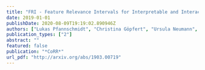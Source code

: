 ```yaml
---
title: "FRI - Feature Relevance Intervals for Interpretable and Interactive Data Exploration"
date: 2019-01-01
publishDate: 2020-08-09T19:19:02.890946Z
authors: ["Lukas Pfannschmidt", "Christina Göpfert", "Ursula Neumann", "Dominik Heider", "Barbara Hammer"]
publication_types: ["2"]
abstract: ""
featured: false
publication: "*CoRR*"
url_pdf: "http://arxiv.org/abs/1903.00719"
---
```


